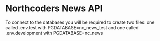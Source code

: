 # Northcoders News API

To connect to the databases you will be required to create two files:
one called .env.test with PGDATABASE=nc_news_test
and one called .env.development with PGDATABASE=nc_news
